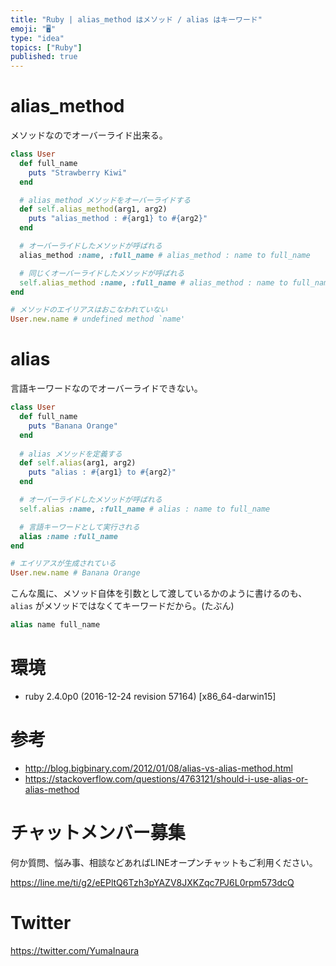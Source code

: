 ```yaml
---
title: "Ruby | alias_method はメソッド / alias はキーワード"
emoji: "🖥"
type: "idea"
topics: ["Ruby"]
published: true
---
```


# alias_method

メソッドなのでオーバーライド出来る。

```rb
class User
  def full_name
    puts "Strawberry Kiwi"
  end

  # alias_method メソッドをオーバーライドする
  def self.alias_method(arg1, arg2)
    puts "alias_method : #{arg1} to #{arg2}"
  end

  # オーバーライドしたメソッドが呼ばれる
  alias_method :name, :full_name # alias_method : name to full_name

  # 同じくオーバーライドしたメソッドが呼ばれる
  self.alias_method :name, :full_name # alias_method : name to full_name
end

# メソッドのエイリアスはおこなわれていない
User.new.name # undefined method `name'
```

# alias

言語キーワードなのでオーバーライドできない。

```rb
class User
  def full_name
    puts "Banana Orange"
  end
  
  # alias メソッドを定義する
  def self.alias(arg1, arg2)
    puts "alias : #{arg1} to #{arg2}"
  end

  # オーバーライドしたメソッドが呼ばれる
  self.alias :name, :full_name # alias : name to full_name

  # 言語キーワードとして実行される
  alias :name :full_name
end

# エイリアスが生成されている
User.new.name # Banana Orange
```

こんな風に、メソッド自体を引数として渡しているかのように書けるのも、`alias` がメソッドではなくてキーワードだから。(たぶん)

```rb
alias name full_name
```

# 環境

- ruby 2.4.0p0 (2016-12-24 revision 57164) [x86_64-darwin15]

# 参考

- http://blog.bigbinary.com/2012/01/08/alias-vs-alias-method.html
- https://stackoverflow.com/questions/4763121/should-i-use-alias-or-alias-method








<!-- Update From Qiita API -->

# チャットメンバー募集


何か質問、悩み事、相談などあればLINEオープンチャットもご利用ください。

https://line.me/ti/g2/eEPltQ6Tzh3pYAZV8JXKZqc7PJ6L0rpm573dcQ





# Twitter


https://twitter.com/YumaInaura


<!-- Update From Qiita API -->


